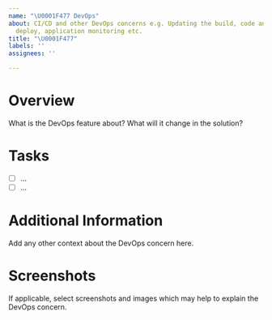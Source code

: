 ```yaml
---
name: "\U0001F477 DevOps"
about: CI/CD and other DevOps concerns e.g. Updating the build, code analysis, test,
  deploy, application monitoring etc.
title: "\U0001F477"
labels: ''
assignees: ''

---
```


# Overview
What is the DevOps feature about? What will it change in the solution?

# Tasks
- [ ] ...
- [ ] ...

# Additional Information
Add any other context about the DevOps concern here.

# Screenshots
If applicable, select screenshots and images which may help to explain the DevOps concern.
